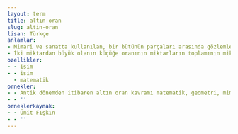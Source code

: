 ```yaml
---
layout: term
title: altın oran
slug: altin-oran
lisan: Türkçe
anlamlar:
- Mimari ve sanatta kullanılan, bir bütünün parçaları arasında gözlemlenen, uyum açısından en mükemmel boyutları verdiği düşünülen geometrik ve sayısal bir oran bağıntısı
- İki miktardan büyük olanın küçüğe oranının miktarların toplamının miktarların büyük olanına oranı ile aynı olması durumu
ozellikler:
- - isim
- - isim
  - matematik
ornekler:
- - Antik dönemden itibaren altın oran kavramı matematik, geometri, mimari, heykeltıraşlık ve resim gibi alanlarda güzellik ve estetik doğrultusunda kullanılagelmiştir.
- - ''
orneklerkaynak:
- - Ümit Fışkın
- - ''
---
```

